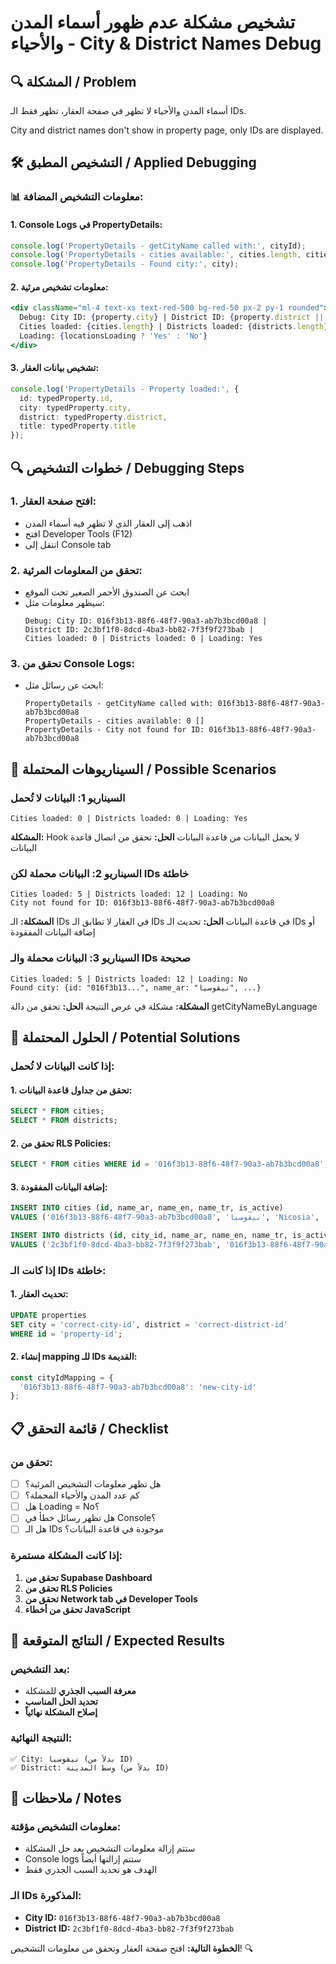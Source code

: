 # تشخيص مشكلة عدم ظهور أسماء المدن والأحياء - City & District Names Debug

## 🔍 المشكلة / Problem

أسماء المدن والأحياء لا تظهر في صفحة العقار، تظهر فقط الـ IDs.

City and district names don't show in property page, only IDs are displayed.

## 🛠️ التشخيص المطبق / Applied Debugging

### 📊 **معلومات التشخيص المضافة:**

#### **1. Console Logs في PropertyDetails:**
```typescript
console.log('PropertyDetails - getCityName called with:', cityId);
console.log('PropertyDetails - cities available:', cities.length, cities);
console.log('PropertyDetails - Found city:', city);
```

#### **2. معلومات تشخيص مرئية:**
```jsx
<div className="ml-4 text-xs text-red-500 bg-red-50 px-2 py-1 rounded">
  Debug: City ID: {property.city} | District ID: {property.district || 'None'} | 
  Cities loaded: {cities.length} | Districts loaded: {districts.length} | 
  Loading: {locationsLoading ? 'Yes' : 'No'}
</div>
```

#### **3. تشخيص بيانات العقار:**
```typescript
console.log('PropertyDetails - Property loaded:', {
  id: typedProperty.id,
  city: typedProperty.city,
  district: typedProperty.district,
  title: typedProperty.title
});
```

## 🔍 خطوات التشخيص / Debugging Steps

### **1. افتح صفحة العقار:**
- اذهب إلى العقار الذي لا تظهر فيه أسماء المدن
- افتح Developer Tools (F12)
- انتقل إلى Console tab

### **2. تحقق من المعلومات المرئية:**
- ابحث عن الصندوق الأحمر الصغير تحت الموقع
- سيظهر معلومات مثل:
  ```
  Debug: City ID: 016f3b13-88f6-48f7-90a3-ab7b3bcd00a8 | 
  District ID: 2c3bf1f0-8dcd-4ba3-bb82-7f3f9f273bab | 
  Cities loaded: 0 | Districts loaded: 0 | Loading: Yes
  ```

### **3. تحقق من Console Logs:**
- ابحث عن رسائل مثل:
  ```
  PropertyDetails - getCityName called with: 016f3b13-88f6-48f7-90a3-ab7b3bcd00a8
  PropertyDetails - cities available: 0 []
  PropertyDetails - City not found for ID: 016f3b13-88f6-48f7-90a3-ab7b3bcd00a8
  ```

## 🎯 السيناريوهات المحتملة / Possible Scenarios

### **السيناريو 1: البيانات لا تُحمل**
```
Cities loaded: 0 | Districts loaded: 0 | Loading: Yes
```
**المشكلة:** Hook لا يحمل البيانات من قاعدة البيانات
**الحل:** تحقق من اتصال قاعدة البيانات

### **السيناريو 2: البيانات محملة لكن IDs خاطئة**
```
Cities loaded: 5 | Districts loaded: 12 | Loading: No
City not found for ID: 016f3b13-88f6-48f7-90a3-ab7b3bcd00a8
```
**المشكلة:** الـ IDs في العقار لا تطابق الـ IDs في قاعدة البيانات
**الحل:** تحديث الـ IDs أو إضافة البيانات المفقودة

### **السيناريو 3: البيانات محملة والـ IDs صحيحة**
```
Cities loaded: 5 | Districts loaded: 12 | Loading: No
Found city: {id: "016f3b13...", name_ar: "نيقوسيا", ...}
```
**المشكلة:** مشكلة في عرض النتيجة
**الحل:** تحقق من دالة getCityNameByLanguage

## 🔧 الحلول المحتملة / Potential Solutions

### **إذا كانت البيانات لا تُحمل:**

#### **1. تحقق من جداول قاعدة البيانات:**
```sql
SELECT * FROM cities;
SELECT * FROM districts;
```

#### **2. تحقق من RLS Policies:**
```sql
SELECT * FROM cities WHERE id = '016f3b13-88f6-48f7-90a3-ab7b3bcd00a8';
```

#### **3. إضافة البيانات المفقودة:**
```sql
INSERT INTO cities (id, name_ar, name_en, name_tr, is_active) 
VALUES ('016f3b13-88f6-48f7-90a3-ab7b3bcd00a8', 'نيقوسيا', 'Nicosia', 'Lefkoşa', true);

INSERT INTO districts (id, city_id, name_ar, name_en, name_tr, is_active) 
VALUES ('2c3bf1f0-8dcd-4ba3-bb82-7f3f9f273bab', '016f3b13-88f6-48f7-90a3-ab7b3bcd00a8', 'وسط المدينة', 'City Center', 'Şehir Merkezi', true);
```

### **إذا كانت الـ IDs خاطئة:**

#### **1. تحديث العقار:**
```sql
UPDATE properties 
SET city = 'correct-city-id', district = 'correct-district-id' 
WHERE id = 'property-id';
```

#### **2. إنشاء mapping للـ IDs القديمة:**
```typescript
const cityIdMapping = {
  '016f3b13-88f6-48f7-90a3-ab7b3bcd00a8': 'new-city-id'
};
```

## 📋 قائمة التحقق / Checklist

### **تحقق من:**
- [ ] هل تظهر معلومات التشخيص المرئية؟
- [ ] كم عدد المدن والأحياء المحملة؟
- [ ] هل Loading = No؟
- [ ] هل تظهر رسائل خطأ في Console؟
- [ ] هل الـ IDs موجودة في قاعدة البيانات؟

### **إذا كانت المشكلة مستمرة:**
1. **تحقق من Supabase Dashboard**
2. **تحقق من RLS Policies**
3. **تحقق من Network tab في Developer Tools**
4. **تحقق من أخطاء JavaScript**

## 🎯 النتائج المتوقعة / Expected Results

### **بعد التشخيص:**
- **معرفة السبب الجذري** للمشكلة
- **تحديد الحل المناسب**
- **إصلاح المشكلة نهائياً**

### **النتيجة النهائية:**
```
✅ City: نيقوسيا (بدلاً من ID)
✅ District: وسط المدينة (بدلاً من ID)
```

## 📝 ملاحظات / Notes

### **معلومات التشخيص مؤقتة:**
- ستتم إزالة معلومات التشخيص بعد حل المشكلة
- Console logs ستتم إزالتها أيضاً
- الهدف هو تحديد السبب الجذري فقط

### **الـ IDs المذكورة:**
- **City ID:** `016f3b13-88f6-48f7-90a3-ab7b3bcd00a8`
- **District ID:** `2c3bf1f0-8dcd-4ba3-bb82-7f3f9f273bab`

**الخطوة التالية:** افتح صفحة العقار وتحقق من معلومات التشخيص! 🔍
